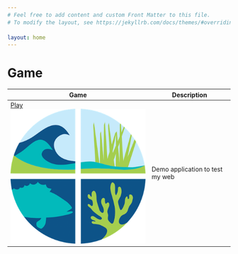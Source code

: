 ```yaml
---
# Feel free to add content and custom Front Matter to this file.
# To modify the layout, see https://jekyllrb.com/docs/themes/#overriding-theme-defaults

layout: home
---
```


# Game

| Game | Description |
| --- | --- |
| [Play](https://uit-se-trungvo.github.io/defend_yourself_build/index.html) ![DemoGame](assets/posts/demo_game/demo_game.png "DemoGame")| Demo application to test my web |
